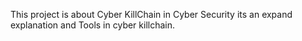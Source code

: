 This project is about Cyber KillChain in Cyber Security 
its an expand explanation and Tools in cyber killchain.
